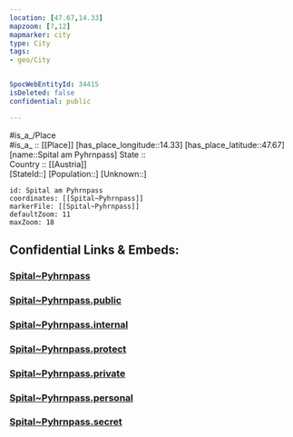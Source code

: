 ```yaml
---
location: [47.67,14.33] 
mapzoom: [7,12] 
mapmarker: city 
type: City
tags:
- geo/City


SpocWebEntityId: 34415
isDeleted: false
confidential: public

---
```

#is_a_/Place  
#is_a_ :: [[Place]] 
[has_place_longitude::14.33] 
[has_place_latitude::47.67] 
[name::Spital am Pyhrnpass] 
State ::  
Country :: [[Austria]]  
[StateId::] 
[Population::] 
[Unknown::] 


```leaflet
id: Spital am Pyhrnpass
coordinates: [[Spital~Pyhrnpass]] 
markerFile: [[Spital~Pyhrnpass]] 
defaultZoom: 11 
maxZoom: 18
```


## Confidential Links & Embeds: 

### [Spital~Pyhrnpass](/_Standards/Earth/Continent/Europe/Europe~Central/Austria/Austrias_States/Oberösterreich/City/Spital~Pyhrnpass.md) 

### [Spital~Pyhrnpass.public](/_public/Earth/Continent/Europe/Europe~Central/Austria/Austrias_States/Oberösterreich/City/Spital~Pyhrnpass.public.md) 

### [Spital~Pyhrnpass.internal](/_internal/Earth/Continent/Europe/Europe~Central/Austria/Austrias_States/Oberösterreich/City/Spital~Pyhrnpass.internal.md) 

### [Spital~Pyhrnpass.protect](/_protect/Earth/Continent/Europe/Europe~Central/Austria/Austrias_States/Oberösterreich/City/Spital~Pyhrnpass.protect.md) 

### [Spital~Pyhrnpass.private](/_private/Earth/Continent/Europe/Europe~Central/Austria/Austrias_States/Oberösterreich/City/Spital~Pyhrnpass.private.md) 

### [Spital~Pyhrnpass.personal](/_personal/Earth/Continent/Europe/Europe~Central/Austria/Austrias_States/Oberösterreich/City/Spital~Pyhrnpass.personal.md) 

### [Spital~Pyhrnpass.secret](/_secret/Earth/Continent/Europe/Europe~Central/Austria/Austrias_States/Oberösterreich/City/Spital~Pyhrnpass.secret.md)

